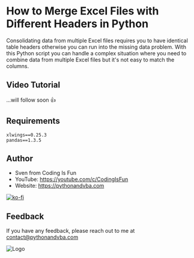 # How to Merge Excel Files with Different Headers in Python

Consolidating data from multiple Excel files requires you to have identical table headers otherwise you can run into the missing data problem. With this Python script you can handle a complex situation where you need to combine data from multiple Excel files but it's not easy to match the columns.

## Video Tutorial

...will follow soon 👍

## Requirements
```
xlwings==0.25.3
pandas==1.3.5
```

## Author

- Sven from Coding Is Fun
- YouTube: https://youtube.com/c/CodingIsFun
- Website: https://pythonandvba.com

[![ko-fi](https://ko-fi.com/img/githubbutton_sm.svg)](https://ko-fi.com/X7X47Q0EG)

## Feedback

If you have any feedback, please reach out to me at contact@pythonandvba.com

![Logo](https://content.screencast.com/users/jubbel3/folders/Snagit/media/c42ea34b-4057-4754-96b0-e8e05c866afb/08.18.2021-19.56.png)

